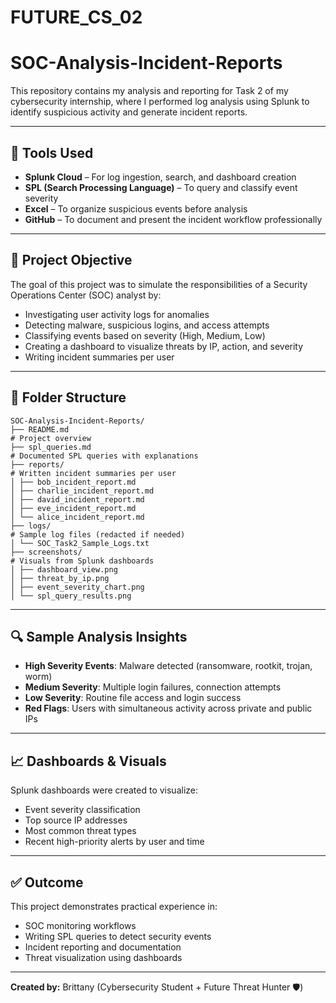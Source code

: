 # FUTURE_CS_02
# SOC-Analysis-Incident-Reports

This repository contains my analysis and reporting for Task 2 of my cybersecurity internship, where I performed log analysis using Splunk to identify suspicious activity and generate incident reports.

---

## 🔧 Tools Used

- **Splunk Cloud** – For log ingestion, search, and dashboard creation  
- **SPL (Search Processing Language)** – To query and classify event severity  
- **Excel** – To organize suspicious events before analysis  
- **GitHub** – To document and present the incident workflow professionally  

---

## 📌 Project Objective

The goal of this project was to simulate the responsibilities of a Security Operations Center (SOC) analyst by:

- Investigating user activity logs for anomalies  
- Detecting malware, suspicious logins, and access attempts  
- Classifying events based on severity (High, Medium, Low)  
- Creating a dashboard to visualize threats by IP, action, and severity  
- Writing incident summaries per user

---

## 📁 Folder Structure
```
SOC-Analysis-Incident-Reports/
├── README.md 
# Project overview
├── spl_queries.md 
# Documented SPL queries with explanations
├── reports/ 
# Written incident summaries per user
│ ├── bob_incident_report.md
│ ├── charlie_incident_report.md
│ ├── david_incident_report.md
│ ├── eve_incident_report.md
│ └── alice_incident_report.md
├── logs/ 
# Sample log files (redacted if needed)
│ └── SOC_Task2_Sample_Logs.txt
├── screenshots/ 
# Visuals from Splunk dashboards
│ ├── dashboard_view.png
│ ├── threat_by_ip.png
│ ├── event_severity_chart.png
│ └── spl_query_results.png
```
---

## 🔍 Sample Analysis Insights

- **High Severity Events**: Malware detected (ransomware, rootkit, trojan, worm)
- **Medium Severity**: Multiple login failures, connection attempts
- **Low Severity**: Routine file access and login success  
- **Red Flags**: Users with simultaneous activity across private and public IPs

---

## 📈 Dashboards & Visuals

Splunk dashboards were created to visualize:
- Event severity classification
- Top source IP addresses
- Most common threat types
- Recent high-priority alerts by user and time

---

## ✅ Outcome

This project demonstrates practical experience in:
- SOC monitoring workflows  
- Writing SPL queries to detect security events  
- Incident reporting and documentation  
- Threat visualization using dashboards  

---

**Created by:** Brittany (Cybersecurity Student + Future Threat Hunter 🛡️)
